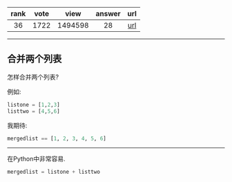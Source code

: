
| rank | vote | view | answer | url |
|:-:|:-:|:-:|:-:|:-:|
|36|1722|1494598|28| [url](http://stackoverflow.com/questions/1720421/how-to-concatenate-two-lists-in-python) |
***

## 合并两个列表

怎样合并两个列表?

例如:

```python
listone = [1,2,3]
listtwo = [4,5,6]
```

我期待:

```python
mergedlist == [1, 2, 3, 4, 5, 6]
```

***

在Python中非常容易.

```python
mergedlist = listone + listtwo
```